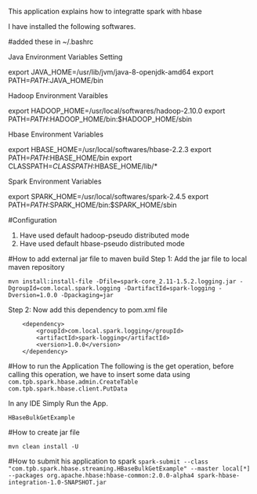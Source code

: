 This application explains how to integratte spark with hbase

I have installed the following softwares.

#added these in  ~/.bashrc

Java Environment Variables Setting

export JAVA_HOME=/usr/lib/jvm/java-8-openjdk-amd64
export PATH=$PATH:$JAVA_HOME/bin

Hadoop Environment Varaibles

export HADOOP_HOME=/usr/local/softwares/hadoop-2.10.0
export PATH=$PATH:$HADOOP_HOME/bin:$HADOOP_HOME/sbin

Hbase Environment Variables

export HBASE_HOME=/usr/local/softwares/hbase-2.2.3
export PATH=$PATH:$HBASE_HOME/bin
export CLASSPATH=$CLASSPATH:$HBASE_HOME/lib/*

Spark Environment Variables

export SPARK_HOME=/usr/local/softwares/spark-2.4.5
export PATH=$PATH:$SPARK_HOME/bin:$SPARK_HOME/sbin

#Configuration
1. Have used default hadoop-pseudo distributed mode 
2. Have used default hbase-pseudo distributed mode

#How to add external jar file to maven build
  Step 1: Add the jar file to local maven repository
  
`mvn install:install-file -Dfile=spark-core_2.11-1.5.2.logging.jar -DgroupId=com.local.spark.logging -DartifactId=spark-logging -Dversion=1.0.0 -Dpackaging=jar`

Step 2: Now add this dependency to pom.xml file

        <dependency>
            <groupId>com.local.spark.logging</groupId>
            <artifactId>spark-logging</artifactId>
            <version>1.0.0</version>
        </dependency>



#How to run the Application
The following is the get operation, before calling this operation, we have to insert some data using 
`com.tpb.spark.hbase.admin.CreateTable
com.tpb.spark.hbase.client.PutData
`

In any IDE Simply Run the App.

`HBaseBulkGetExample`

#How to create jar file 

`mvn clean install -U`


#How to submit his application to spark
`spark-submit --class "com.tpb.spark.hbase.streaming.HBaseBulkGetExample" --master local[*] --packages org.apache.hbase:hbase-common:2.0.0-alpha4 spark-hbase-integration-1.0-SNAPSHOT.jar
`